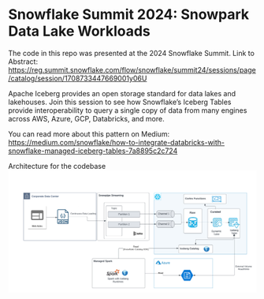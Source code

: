 # Snowflake Summit 2024: Snowpark Data Lake Workloads

The code in this repo was presented at the 2024 Snowflake Summit. Link to Abstract:
https://reg.summit.snowflake.com/flow/snowflake/summit24/sessions/page/catalog/session/1708733447669001y06U 

Apache Iceberg provides an open storage standard for data lakes and lakehouses. Join this session to see how Snowflake’s Iceberg Tables provide interoperability to query a single copy of data from many engines across AWS, Azure, GCP, Databricks, and more.

You can read more about this pattern on Medium:
https://medium.com/snowflake/how-to-integrate-databricks-with-snowflake-managed-iceberg-tables-7a8895c2c724 

Architecture for the codebase 
![](https://github.com/sfc-gh-pneedleman/Summit2024_Iceberg/blob/main/images/Summit2024_Iceberg.png)


